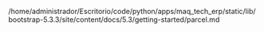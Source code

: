 /home/administrador/Escritorio/code/python/apps/maq_tech_erp/static/lib/bootstrap-5.3.3/site/content/docs/5.3/getting-started/parcel.md